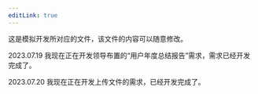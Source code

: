 ```yaml
---
editLink: true
---
```


这是模拟开发所对应的文件，该文件的内容可以随意修改。

2023.07.19 我现在正在开发领导布置的“用户年度总结报告”需求，需求已经开发完成了。

2023.07.20 我现在正在开发上传文件的需求，已经开发完成了。